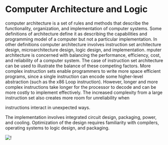 # Computer Architecture and Logic
 computer architecture is a set of rules and methods that describe the functionality, organization, and implementation of computer systems. Some definitions of architecture define it as describing the capabilities and programming model of a computer but not a particular implementation. In other definitions computer architecture involves instruction set architecture design, microarchitecture design, logic design, and implementation.
 mputer architecture is concerned with balancing the performance, efficiency, cost, and reliability of a computer system. The case of instruction set architecture can be used to illustrate the balance of these competing factors. More complex instruction sets enable programmers to write more space efficient programs, since a single instruction can encode some higher-level abstraction (such as the x86 Loop instruction). However, longer and more complex instructions take longer for the processor to decode and can be more costly to implement effectively. The increased complexity from a large instruction set also creates more room for unreliability when

instructions interact in unexpected ways.

The implementation involves integrated circuit design, packaging, power, and cooling. Optimization of the design requires familiarity with compilers, operating systems to logic design, and packaging.

![!](https://user-images.githubusercontent.com/58809722/115106347-f0ca3480-9f6c-11eb-8d7f-ffb7a1c55b0a.png)
